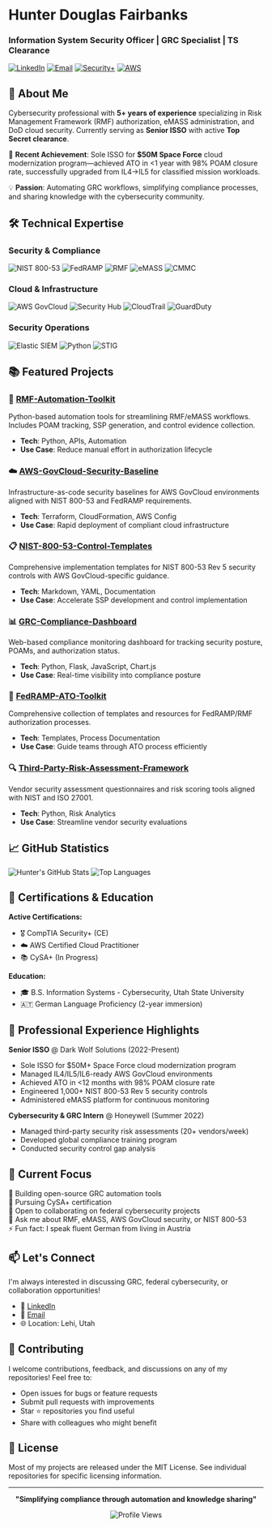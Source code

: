 # Hunter Douglas Fairbanks
### Information System Security Officer | GRC Specialist | TS Clearance

[![LinkedIn](https://img.shields.io/badge/LinkedIn-Connect-blue?style=flat&logo=linkedin)](https://linkedin.com/in/h-fairbanks)
[![Email](https://img.shields.io/badge/Email-Contact-red?style=flat&logo=gmail)](mailto:hunterdfairbanks@gmail.com)
[![Security+](https://img.shields.io/badge/CompTIA-Security%2B-red?style=flat&logo=comptia)]([https://www.credly.com/badges/your-badge-id](https://www.credly.com/badges/f9bedaea-612c-4fe5-8396-3cf43462d067/public_url))
[![AWS](https://img.shields.io/badge/AWS-Cloud_Practitioner-orange?style=flat&logo=amazon-aws)]([https://www.credly.com/badges/your-badge-id](https://drive.google.com/file/d/1_AcLK3rP5jtoRro_CKkP9WWvAZjUwMEp/view?usp=sharing))

## 👋 About Me

Cybersecurity professional with **5+ years of experience** specializing in Risk Management Framework (RMF) authorization, eMASS administration, and DoD cloud security. Currently serving as **Senior ISSO** with active **Top Secret clearance**.

🎯 **Recent Achievement**: Sole ISSO for **$50M Space Force** cloud modernization program—achieved ATO in <1 year with 98% POAM closure rate, successfully upgraded from IL4→IL5 for classified mission workloads.

💡 **Passion**: Automating GRC workflows, simplifying compliance processes, and sharing knowledge with the cybersecurity community.

## 🛠️ Technical Expertise

### Security & Compliance
![NIST 800-53](https://img.shields.io/badge/NIST-800--53_Rev5-blue?style=flat)
![FedRAMP](https://img.shields.io/badge/FedRAMP-Authorized-green?style=flat)
![RMF](https://img.shields.io/badge/RMF-ATO_Lifecycle-orange?style=flat)
![eMASS](https://img.shields.io/badge/eMASS-Administrator-red?style=flat)
![CMMC](https://img.shields.io/badge/CMMC-Framework-purple?style=flat)

### Cloud & Infrastructure
![AWS GovCloud](https://img.shields.io/badge/AWS-GovCloud-orange?style=flat&logo=amazon-aws)
![Security Hub](https://img.shields.io/badge/AWS-Security_Hub-orange?style=flat)
![CloudTrail](https://img.shields.io/badge/AWS-CloudTrail-orange?style=flat)
![GuardDuty](https://img.shields.io/badge/AWS-GuardDuty-orange?style=flat)

### Security Operations
![Elastic SIEM](https://img.shields.io/badge/Elastic-SIEM-yellow?style=flat&logo=elastic)
![Python](https://img.shields.io/badge/Python-Automation-blue?style=flat&logo=python)
![STIG](https://img.shields.io/badge/DISA-STIG-red?style=flat)

## 📚 Featured Projects

### 🔐 [RMF-Automation-Toolkit](https://github.com/hunterdfairbanks/RMF-Automation-Toolkit)
Python-based automation tools for streamlining RMF/eMASS workflows. Includes POAM tracking, SSP generation, and control evidence collection.
- **Tech**: Python, APIs, Automation
- **Use Case**: Reduce manual effort in authorization lifecycle

### ☁️ [AWS-GovCloud-Security-Baseline](https://github.com/hunterdfairbanks/AWS-GovCloud-Security-Baseline)
Infrastructure-as-code security baselines for AWS GovCloud environments aligned with NIST 800-53 and FedRAMP requirements.
- **Tech**: Terraform, CloudFormation, AWS Config
- **Use Case**: Rapid deployment of compliant cloud infrastructure

### 📋 [NIST-800-53-Control-Templates](https://github.com/hunterdfairbanks/NIST-800-53-Control-Templates)
Comprehensive implementation templates for NIST 800-53 Rev 5 security controls with AWS GovCloud-specific guidance.
- **Tech**: Markdown, YAML, Documentation
- **Use Case**: Accelerate SSP development and control implementation

### 📊 [GRC-Compliance-Dashboard](https://github.com/hunterdfairbanks/GRC-Compliance-Dashboard)
Web-based compliance monitoring dashboard for tracking security posture, POAMs, and authorization status.
- **Tech**: Python, Flask, JavaScript, Chart.js
- **Use Case**: Real-time visibility into compliance posture

### 🎯 [FedRAMP-ATO-Toolkit](https://github.com/hunterdfairbanks/FedRAMP-ATO-Toolkit)
Comprehensive collection of templates and resources for FedRAMP/RMF authorization processes.
- **Tech**: Templates, Process Documentation
- **Use Case**: Guide teams through ATO process efficiently

### 🔍 [Third-Party-Risk-Assessment-Framework](https://github.com/hunterdfairbanks/Third-Party-Risk-Assessment-Framework)
Vendor security assessment questionnaires and risk scoring tools aligned with NIST and ISO 27001.
- **Tech**: Python, Risk Analytics
- **Use Case**: Streamline vendor security evaluations

## 📈 GitHub Statistics

![Hunter's GitHub Stats](https://github-readme-stats.vercel.app/api?username=hunterdfairbanks&show_icons=true&theme=dark)
![Top Languages](https://github-readme-stats.vercel.app/api/top-langs/?username=hunterdfairbanks&layout=compact&theme=dark)

## 📜 Certifications & Education

**Active Certifications:**
- 🎖️ CompTIA Security+ (CE)
- ☁️ AWS Certified Cloud Practitioner
- 📚 CySA+ (In Progress)

**Education:**
- 🎓 B.S. Information Systems - Cybersecurity, Utah State University
- 🇦🇹 German Language Proficiency (2-year immersion)

## 💼 Professional Experience Highlights

**Senior ISSO** @ Dark Wolf Solutions (2022-Present)
- Sole ISSO for $50M+ Space Force cloud modernization program
- Managed IL4/IL5/IL6-ready AWS GovCloud environments
- Achieved ATO in <12 months with 98% POAM closure rate
- Engineered 1,000+ NIST 800-53 Rev 5 security controls
- Administered eMASS platform for continuous monitoring

**Cybersecurity & GRC Intern** @ Honeywell (Summer 2022)
- Managed third-party security risk assessments (20+ vendors/week)
- Developed global compliance training program
- Conducted security control gap analysis

## 🎯 Current Focus

🔭 Building open-source GRC automation tools  
🌱 Pursuing CySA+ certification  
👯 Open to collaborating on federal cybersecurity projects  
💬 Ask me about RMF, eMASS, AWS GovCloud security, or NIST 800-53  
⚡ Fun fact: I speak fluent German from living in Austria  

## 📫 Let's Connect

I'm always interested in discussing GRC, federal cybersecurity, or collaboration opportunities!

- 💼 [LinkedIn](https://linkedin.com/in/h-fairbanks)
- 📧 [Email](mailto:hunterdfairbanks@gmail.com)
- 🌐 Location: Lehi, Utah

## 🤝 Contributing

I welcome contributions, feedback, and discussions on any of my repositories! Feel free to:
- Open issues for bugs or feature requests
- Submit pull requests with improvements
- Star ⭐ repositories you find useful
- Share with colleagues who might benefit

## 📄 License

Most of my projects are released under the MIT License. See individual repositories for specific licensing information.

---

<div align="center">

**"Simplifying compliance through automation and knowledge sharing"**

![Profile Views](https://komarev.com/ghpvc/?username=hunterdfairbanks&color=blue)

</div>
